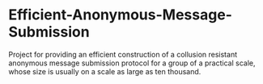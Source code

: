 # Efficient-Anonymous-Message-Submission
Project for providing an efficient construction of a collusion resistant anonymous message submission protocol for a group of a practical scale, whose size is usually on a scale as large as ten thousand. 
